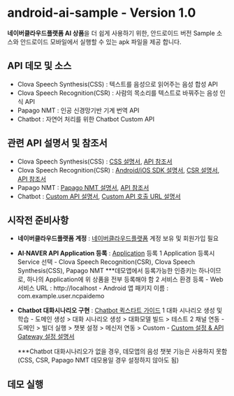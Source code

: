 # android-ai-sample - Version 1.0

**네이버클라우드플랫폼 AI 상품**을 더 쉽게 사용하기 위한, 안드로이드 버전 Sample 소스와 
안드로이드 모바일에서 실행할 수 있는 apk 파일을 제공 합니다.


## API 데모 및 소스

* Clova Speech Synthesis(CSS) : 텍스트를 음성으로 읽어주는 음성 합성 API
* Clova Speech Recognition(CSR) : 사람의 목소리를 텍스트로 바꿔주는 음성 인식 API
* Papago NMT : 인공 신경망기반 기계 번역 API
* Chatbot : 자연어 처리를 위한 Chatbot Custom API

## 관련 API 설명서 및 참조서

* Clova Speech Synthesis(CSS) : [CSS 설명서](http://docs.ncloud.com/ko/naveropenapi_v3/speech/synthesis.html), [API 참조서](https://apidocs.ncloud.com/ko/ai-naver/clova_speech_synthesis/tts/)
* Clova Speech Recognition(CSR) : [Android/iOS SDK 설명서](http://docs.ncloud.com/ko/naveropenapi_v3/speech/recognition-sdk.html), [CSR 설명서](http://docs.ncloud.com/ko/naveropenapi_v3/speech/recognition-api.html), [API 참조서](https://apidocs.ncloud.com/ko/ai-naver/clova_speech_recognition/stt/)
* Papago NMT : [Papago NMT 설명서](http://docs.ncloud.com/ko/naveropenapi_v3/translation/nmt.html), [API 참조서](https://apidocs.ncloud.com/ko/ai-naver/papago_nmt/translation/)
* Chatbot : [Custom API 설명서](http://docs.ncloud.com/ko/chatbot/chatbot-3-7.html), [Custom API 호출 URL 설명서](http://docs.ncloud.com/ko/chatbot/chatbot-2-5.html)

## 시작전 준비사항

* **네이버클라우드플랫폼 계정** : [네이버클라우드플랫폼](https://www.ncloud.com/) 계정 보유 및 회원가입 필요
* **AI·NAVER API Application 등록** : [Application](https://console.ncloud.com/mc/solution/naverService/application) 등록
  1 Application 등록시 Service 선택
      - Clova Speech Recognition(CSR), Clova Speech Synthesis(CSS), Papago NMT
      ***데모앱에서 등록가능한 인증키는 하나이므로, 하나의 Application에 위 상품을 전부 등록해야 함
  2 서비스 환경 등록
      - Web 서비스 URL : http://localhost
      - Android 앱 패키지 이름 : com.example.user.ncpaidemo
* **Chatbot 대화시나리오 구현** : [Chatbot 퀵스타트 가이드](http://docs.ncloud.com/ko/chatbot/chatbot-1-1.html)
  1 대화 시나리오 생성 및 학습
      - 도메인 생성 > 대화 시나리오 생성 > 대화모델 빌드 > 테스트
  2 채널 연동
      - 도메인 > 빌더 실행 > 챗봇 설정 > 메신저 연동 > Custom
      - [Custom 설정 & API Gateway 설정 설명서](http://docs.ncloud.com/ko/chatbot/chatbot-2-5.html)
      
   ***Chatbot 대화시나리오가 없을 경우, 데모앱의 음성 챗봇 기능은 사용하지 못함 (CSS, CSR, Papago NMT 데모용일 경우 설정하지 않아도 됨)




## 데모 실행





